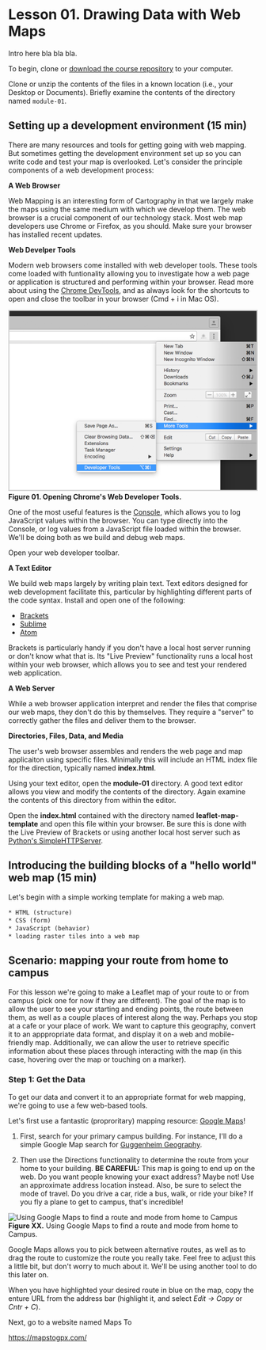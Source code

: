 # Lesson 01. Drawing Data with Web Maps

Intro here bla bla bla.

To begin, clone or [download the course repository](https://github.com/rgdonohue/web-mapping-short-course) to your computer.

Clone or unzip the contents of the files in a known location (i.e., your Desktop or Documents). Briefly examine the contents of the directory named `module-01`. 

## Setting up a development environment (15 min)

There are many resources and tools for getting going with web mapping. But sometimes getting the development environment set up so you can write code and test your map is overlooked. Let's consider the principle components of a web development process:

**A Web Browser**

Web Mapping is an interesting form of Cartography in that we largely make the maps using the same medium with which we develop them. The web browser is a crucial component of our technology stack. Most web map developers use Chrome or Firefox, as you should. Make sure your browser has installed recent updates.

**Web Develper Tools**

Modern web browsers come installed with web developer tools. These tools come loaded with funtionality allowing you to investigate how a web page or application is structured and performing within your browser. Read more about using the [Chrome DevTools](https://developer.chrome.com/devtools), and as always look for the shortcuts to open and close the toolbar in your browser (Cmd + i in Mac OS).

![Opening Chrome's Web Developer Tools'](lesson-images/open-developer-tools.png)  
**Figure 01. Opening Chrome's Web Developer Tools.**

One of the most useful features is the [Console](https://developer.mozilla.org/en-US/docs/Web/API/Console), which allows you to log JavaScript values within the browser. You can type directly into the Console, or log values from a JavaScript file loaded within the browser. We'll be doing both as we build and debug web maps.

Open your web developer toolbar.

**A Text Editor**

We build web maps largely by writing plain text. Text editors designed for web development facilitate this, particular by highlighting different parts of the code syntax. Install and open one of the following:

* [Brackets](http://brackets.io/)
* [Sublime](https://www.sublimetext.com/)
* [Atom](https://atom.io/)

Brackets is particularly handy if you don't have a local host server running or don't know what that is. Its "Live Preview" functionality runs a local host within your web browser, which allows you to see and test your rendered web application.

**A Web Server**

While a web browser application interpret and render the files that comprise our web maps, they don't do this by themselves. They require a "server" to correctly gather the files and deliver them to the browser. 

**Directories, Files, Data, and Media**

The user's web browser assembles and renders the web page and map applicaiton using specific files. Minimally this will include an HTML index file for the direction, typically named **index.html**.

Using your text editor, open the **module-01** directory. A good text editor allows you view and modify the contents of the directory. Again examine the contents of this directory from within the editor.

Open the **index.html** contained with the directory named **leaflet-map-template** and open this file within your browser. Be sure this is done with the Live Preview of Brackets or using another local host server such as [Python's SimpleHTTPServer](http://www.pythonforbeginners.com/modules-in-python/how-to-use-simplehttpserver/).



## Introducing the building blocks of a "hello world" web map (15 min)

Let's begin with a simple working template for making a web map. 



    * HTML (structure)
    * CSS (form)
    * JavaScript (behavior)
	* loading raster tiles into a web map
	
## Scenario: mapping your route from home to campus

For this lesson we're going to make a Leaflet map of your route to or from campus (pick one for now if they are different). The goal of the map is to allow the user to see your starting and ending points, the route between them, as well as a couple places of interest along the way. Perhaps you stop at a cafe or your place of work. We want to capture this geography, convert it to an apppropriate data format, and display it on a web and mobile-friendly map. Additionally, we can allow the user to retrieve specific information about these places through interacting with the map (in this case, hovering over the map or touching on a marker).

### Step 1: Get the Data

To get our data and convert it to an appropriate format for web mapping, we're going to use a few web-based tools. 

Let's first use a fantastic (proproritary) mapping resource: [Google Maps](https://www.google.com/maps)!

1. First, search for your primary campus building. For instance, I'll do a simple Google Map search for [Guggenheim Geography](https://www.google.com/maps/place/Guggenheim+Geography,+Boulder,+CO+80302/@40.0081521,-105.2764582,16.98z/data=!4m5!3m4!1s0x876bec31173b714d:0xfe71b5ee5f7fee43!8m2!3d40.0081661!4d-105.2742872).

2. Then use the Directions functionality to determine the route from your home to your building. **BE CAREFUL:** This map is going to end up on the web. Do you want people knowing your exact address? Maybe not! Use an approximate address location instead. Also, be sure to select the mode of travel. Do you drive a car, ride a bus, walk, or ride your bike? If you fly a plane to get to campus, that's incredible!

![Using Google Maps to find a route and mode from home to Campus](lesson-images/)  
**Figure XX.** Using Google Maps to find a route and mode from home to Campus.

Google Maps allows you to pick between alternative routes, as well as to drag the route to customize the route you really take. Feel free to adjust this a little bit, but don't worry to much about it. We'll be using another tool to do this later on.

When you have highlighted your desired route in blue on the map, copy the enture URL from the address bar (highlight it, and select *Edit -> Copy* or *Cntr + C*).

Next, go to a website named Maps To 


https://mapstogpx.com/
	
